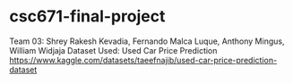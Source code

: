 # csc671-final-project
Team 03: Shrey Rakesh Kevadia, Fernando Malca Luque, Anthony Mingus, William Widjaja
Dataset Used: Used Car Price Prediction 
https://www.kaggle.com/datasets/taeefnajib/used-car-price-prediction-dataset
